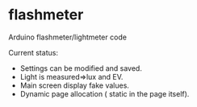 # flashmeter
Arduino flashmeter/lightmeter code

Current status: 
- Settings can be modified and saved.
- Light is measured=>lux and EV.
- Main screen display fake values.
- Dynamic page allocation ( static in the page itself).
